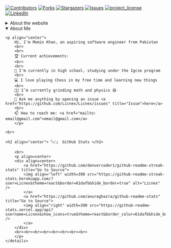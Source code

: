 [![Contributors][contributors-shield]][contributors-url]
[![Forks][forks-shield]][forks-url]
[![Stargazers][stars-shield]][stars-url]
[![Issues][issues-shield]][issues-url]
[![project_license][license-shield]][license-url]
[![LinkedIn][linkedin-shield]][linkedin-url]


<details>
    <summary>About the website</summary>
<h3 align="center">project_title</h3>

  <p align="center">
    A dynamic portfolio site
    <br />
    <a href="https://github.com/Licnex/Licnex"><strong>Explore the docs »</strong></a>
    <br />
    <br />
    <a href="https://github.com/Licnex/Licnex">View Demo</a>
    ·
    <a href="https://github.com/Licnex/Licnex/issues/new?labels=bug&template=bug-report---.md">Report Bug</a>
    ·
    <a href="https://github.com/Licnex/Licnex/issues/new?labels=enhancement&template=feature-request---.md">Request Feature</a>
  </p>
</div>

<!-- ABOUT THE PROJECT -->

## About The Project

A Portfolio Website I spent a really long time editing, so I hope you'll like it ^^

<p align="right">(<a href="#readme-top">back to top</a>)</p>

## Built With

- Next Js
- React
- Once Ui
- Magic Portfolio
- Figma
- Vscode
- Pain

<!-- LICENSE -->

## License

Distributed under the Creative Commons. See `LICENSE.txt` for more information.

<p align="right">(<a href="#readme-top">back to top</a>)</p>

<!-- CONTACT -->

## Contact

Your Name - [@@LicnexKhan](https://twitter.com/@LicnexKhan) - mominravage@gmail.com

Project Link: [https://github.com/Licnex/Licnex](https://github.com/Licnex/Licnex)

<p align="right">(<a href="#readme-top">back to top</a>)</p>

</details>

<!-- ABOUT ME -->
<details open>

  <summary>About Me</summary>

    <p align="center">
        Hi, I'm Momin Khan, an aspiring software engineer from Pakistan
        <br>
        <br>
        🏆 Current achievements:
        <br>
        <br>
        🏫 I'm currently in high school, studying under the Igcse program
        <br>
        💻 I love playing Chess in my free time and learning new things
        <br>
        👨‍💻 I’m currently grinding math and physics 😅
        <br>
        💬 Ask me anything by opening an issue <a href="https://github.com/Licnex/Licnex/issues" title="Issue">here</a>
        <br>
        📫 How to reach me: <a href="mailto: email@gmail.com">email@gmail.com</a>
        </p>

    <br>

    <h2 align="center">「📈」 GitHub Stats </h2>

        <br>
        <p align=center>
        <div align=center>
            <a href="https://github.com/denvercoder1/github-readme-streak-stats" title="Go to Source">
            <img align="left" width=390 src="https://github-readme-streak-stats.herokuapp.com/?user=Licnex&theme=react&border=61dafb&hide_border=true" alt="Licnex" />
            </a>
            <a href="https://github.com/anuraghazra/github-readme-stats" title="Go to Source">
            <img align="right" width=390 src="https://github-readme-stats.vercel.app/api?username=Licnex&show_icons=true&theme=react&border_color=61dafb&hide_border=true" />
            </a>
        </div>
        <br><br><br><br><br><br><br><br>
        </p>
    </details>

<!-- MARKDOWN LINKS -->

[contributors-shield]: https://img.shields.io/github/contributors/Licnex/Licnex.svg?style=for-the-badge
[contributors-url]: https://github.com/Licnex/Licnex/graphs/contributors
[forks-shield]: https://img.shields.io/github/forks/Licnex/Licnex.svg?style=for-the-badge
[forks-url]: https://github.com/Licnex/Licnex/network/members
[stars-shield]: https://img.shields.io/github/stars/Licnex/Licnex.svg?style=for-the-badge
[stars-url]: https://github.com/Licnex/Licnex/stargazers
[issues-shield]: https://img.shields.io/github/issues/Licnex/Licnex.svg?style=for-the-badge
[issues-url]: https://github.com/Licnex/Licnex/issues
[license-shield]: https://img.shields.io/github/license/Licnex/Licnex.svg?style=for-the-badge
[license-url]: https://github.com/Licnex/Licnex/blob/master/LICENSE.txt
[linkedin-shield]: https://img.shields.io/badge/-LinkedIn-black.svg?style=for-the-badge&logo=linkedin&colorB=555
[linkedin-url]: https://linkedin.com/in/linkedin_username
[product-screenshot]: images/screenshot.png
[Next.js]: https://img.shields.io/badge/next.js-000000?style=for-the-badge&logo=nextdotjs&logoColor=white
[Next-url]: https://nextjs.org/
[React.js]: https://img.shields.io/badge/React-20232A?style=for-the-badge&logo=react&logoColor=61DAFB
[React-url]: https://reactjs.org/
[Vue.js]: https://img.shields.io/badge/Vue.js-35495E?style=for-the-badge&logo=vuedotjs&logoColor=4FC08D
[Vue-url]: https://vuejs.org/
[Angular.io]: https://img.shields.io/badge/Angular-DD0031?style=for-the-badge&logo=angular&logoColor=white
[Angular-url]: https://angular.io/
[Svelte.dev]: https://img.shields.io/badge/Svelte-4A4A55?style=for-the-badge&logo=svelte&logoColor=FF3E00
[Svelte-url]: https://svelte.dev/
[Laravel.com]: https://img.shields.io/badge/Laravel-FF2D20?style=for-the-badge&logo=laravel&logoColor=white
[Laravel-url]: https://laravel.com
[Bootstrap.com]: https://img.shields.io/badge/Bootstrap-563D7C?style=for-the-badge&logo=bootstrap&logoColor=white
[Bootstrap-url]: https://getbootstrap.com
[JQuery.com]: https://img.shields.io/badge/jQuery-0769AD?style=for-the-badge&logo=jquery&logoColor=white
[JQuery-url]: https://jquery.com
